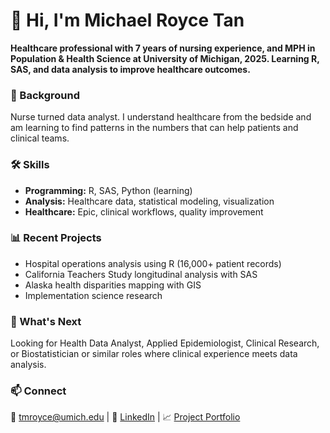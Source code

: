 # 👋 Hi, I'm Michael Royce Tan

**Healthcare professional with 7 years of nursing experience, and MPH in Population & Health Science at University of Michigan, 2025. Learning R, SAS, and data analysis to improve healthcare outcomes.**

### 🏥 Background

Nurse turned data analyst. I understand healthcare from the bedside and am learning to find patterns in the numbers that can help patients and clinical teams.

### 🛠️ Skills

- **Programming:** R, SAS, Python (learning)
- **Analysis:** Healthcare data, statistical modeling, visualization
- **Healthcare:** Epic, clinical workflows, quality improvement

### 📊 Recent Projects 

- Hospital operations analysis using R (16,000+ patient records)
- California Teachers Study longitudinal analysis with SAS
- Alaska health disparities mapping with GIS
- Implementation science research

### 🎯 What's Next

Looking for Health Data Analyst, Applied Epidemiologist, Clinical Research, or Biostatistician or similar roles where clinical experience meets data analysis.

### 📫 Connect

📧 [tmroyce@umich.edu](mailto:tmroyce@umich.edu) | 💼 [LinkedIn](https://www.linkedin.com/in/tmroyce/) | 📈 [Project Portfolio](https://github.com/tmroyce/tmroyce-projects)
